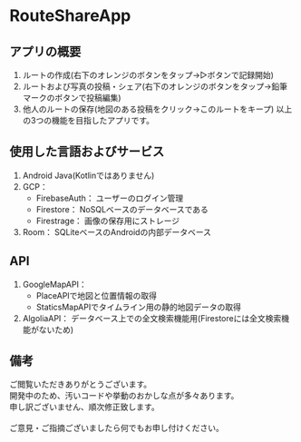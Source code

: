 # RouteShareApp

## アプリの概要
1. ルートの作成(右下のオレンジのボタンをタップ→▷ボタンで記録開始)
2. ルートおよび写真の投稿・シェア(右下のオレンジのボタンをタップ→鉛筆マークのボタンで投稿編集)
3. 他人のルートの保存(地図のある投稿をクリック→このルートをキープ)
以上の3つの機能を目指したアプリです。

## 使用した言語およびサービス
1. Android Java(Kotlinではありません)
2. GCP：
    - FirebaseAuth： ユーザーのログイン管理
    - Firestore： NoSQLベースのデータベースである
    - Firestrage： 画像の保存用にストレージ
3. Room： SQLiteベースのAndroidの内部データベース

## API
1. GoogleMapAPI：
    - PlaceAPIで地図と位置情報の取得
    - StaticsMapAPIでタイムライン用の静的地図データの取得
2. AlgoliaAPI： データベース上での全文検索機能用(Firestoreには全文検索機能がないため)

## 備考
ご閲覧いただきありがとうございます。<br>
開発中のため、汚いコードや挙動のおかしな点が多々あります。<br>
申し訳ございません、順次修正致します。<br>
<br>
ご意見・ご指摘ございましたら何でもお申し付けください。
